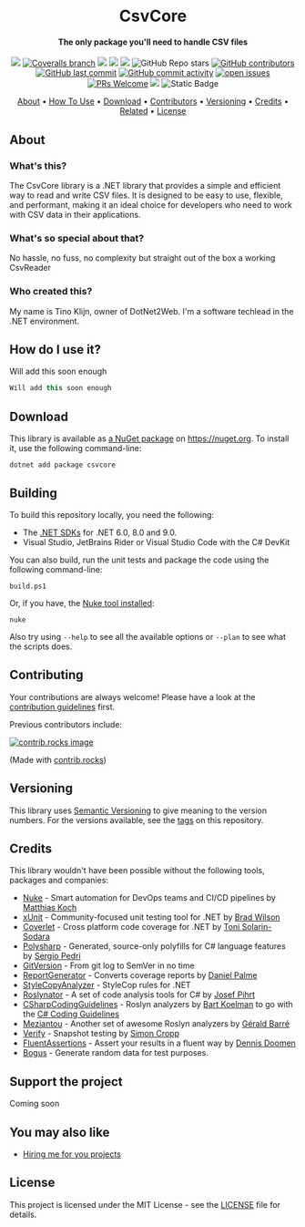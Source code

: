 <h1 align="center">
  <br>
  CsvCore
  <br>
</h1>

<h4 align="center">The only package you'll need to handle CSV files</h4>

<div align="center">

[![](https://img.shields.io/github/actions/workflow/status/dotnet2web/csvcore/build.yml?branch=main)](https://github.com/DotNet2Web/csvcore/actions?query=branch%3amain)
[![Coveralls branch](https://img.shields.io/coverallsCoverage/github/DotNet2Web/csvcore?branch=main)](https://coveralls.io/github/DotNet2Web/csvcore?branch=main)
[![](https://img.shields.io/github/release/DotNet2Web/csvcore.svg?label=latest%20release&color=007edf)](https://github.com/DotNet2Web/csvcore/releases/latest)
[![](https://img.shields.io/nuget/dt/csvcore.svg?label=downloads&color=007edf&logo=nuget)](https://www.nuget.org/packages/csvcore)
[![](https://img.shields.io/librariesio/dependents/nuget/csvcore.svg?label=dependent%20libraries)](https://libraries.io/nuget/csvcore)
![GitHub Repo stars](https://img.shields.io/github/stars/DotNet2Web/csvcore?style=flat)
[![GitHub contributors](https://img.shields.io/github/contributors/DotNet2Web/csvcore)](https://github.com/DotNet2Web/csvcore/graphs/contributors)
[![GitHub last commit](https://img.shields.io/github/last-commit/DotNet2Web/csvcore)](https://github.com/DotNet2Web/csvcore)
[![GitHub commit activity](https://img.shields.io/github/commit-activity/m/DotNet2Web/csvcore)](https://github.com/DotNet2Web/csvcore/graphs/commit-activity)
[![open issues](https://img.shields.io/github/issues/DotNet2Web/csvcore)](https://github.com/DotNet2Web/csvcore/issues)
[![PRs Welcome](https://img.shields.io/badge/PRs-welcome-brightgreen.svg?style=flat-square)](https://makeapullrequest.com)
![](https://img.shields.io/badge/release%20strategy-githubflow-orange.svg)
![Static Badge](https://img.shields.io/badge/6.0%2C_8.0%2C_9.0%2C_netstandard2.0%2C_netstandard2.1-dummy?label=dotnet&color=%235027d5)

<a href="#about">About</a> •
<a href="#how-to-use-it">How To Use</a> •
<a href="#download">Download</a> •
<a href="#contributors">Contributors</a> •
<a href="#versioning">Versioning</a> •
<a href="#credits">Credits</a> •
<a href="#related">Related</a> •
<a href="#license">License</a>

</div>

## About

### What's this?

The CsvCore library is a .NET library that provides a simple and efficient way to read and write CSV files.
It is designed to be easy to use, flexible, and performant, making it an ideal choice for developers who need to work with CSV data in their applications.

### What's so special about that?

No hassle, no fuss, no complexity but straight out of the box a working CsvReader

### Who created this?
My name is Tino Klijn, owner of DotNet2Web. I'm a software techlead in the .NET environment.

## How do I use it?

Will add this soon enough

```csharp
Will add this soon enough
```

## Download

This library is available as [a NuGet package](https://www.nuget.org/packages/csvcore) on https://nuget.org. To install it, use the following command-line:

  `dotnet add package csvcore`

## Building

To build this repository locally, you need the following:
* The [.NET SDKs](https://dotnet.microsoft.com/en-us/download/visual-studio-sdks) for .NET 6.0, 8.0 and 9.0.
* Visual Studio, JetBrains Rider or Visual Studio Code with the C# DevKit

You can also build, run the unit tests and package the code using the following command-line:

`build.ps1`

Or, if you have, the [Nuke tool installed](https://nuke.build/docs/getting-started/installation/):

`nuke`

Also try using `--help` to see all the available options or `--plan` to see what the scripts does.

## Contributing

Your contributions are always welcome! Please have a look at the [contribution guidelines](CONTRIBUTING.md) first.

Previous contributors include:

<a href="https://github.com/DotNet2Web/csvcore/graphs/contributors">
  <img src="https://contrib.rocks/image?repo=DotNet2Web/csvcore" alt="contrib.rocks image" />
</a>

(Made with [contrib.rocks](https://contrib.rocks))

## Versioning
This library uses [Semantic Versioning](https://semver.org/) to give meaning to the version numbers. For the versions available, see the [tags](/releases) on this repository.

## Credits
This library wouldn't have been possible without the following tools, packages and companies:

* [Nuke](https://nuke.build/) - Smart automation for DevOps teams and CI/CD pipelines by [Matthias Koch](https://github.com/matkoch)
* [xUnit](https://xunit.net/) - Community-focused unit testing tool for .NET by [Brad Wilson](https://github.com/bradwilson)
* [Coverlet](https://github.com/coverlet-coverage/coverlet) - Cross platform code coverage for .NET by [Toni Solarin-Sodara](https://github.com/tonerdo)
* [Polysharp](https://github.com/Sergio0694/PolySharp) - Generated, source-only polyfills for C# language features by [Sergio Pedri](https://github.com/Sergio0694)
* [GitVersion](https://gitversion.net/) - From git log to SemVer in no time
* [ReportGenerator](https://reportgenerator.io/) - Converts coverage reports by [Daniel Palme](https://github.com/danielpalme)
* [StyleCopyAnalyzer](https://github.com/DotNetAnalyzers/StyleCopAnalyzers) - StyleCop rules for .NET
* [Roslynator](https://github.com/dotnet/roslynator) - A set of code analysis tools for C# by [Josef Pihrt](https://github.com/josefpihrt)
* [CSharpCodingGuidelines](https://github.com/bkoelman/CSharpGuidelinesAnalyzer) - Roslyn analyzers by [Bart Koelman](https://github.com/bkoelman) to go with the [C# Coding Guidelines](https://csharpcodingguidelines.com/)
* [Meziantou](https://github.com/meziantou/Meziantou.Framework) - Another set of awesome Roslyn analyzers by [Gérald Barré](https://github.com/meziantou)
* [Verify](https://github.com/VerifyTests/Verify) - Snapshot testing by [Simon Cropp](https://github.com/SimonCropp)
* [FluentAssertions](https://fluentassertions.com/) - Assert your results in a fluent way by [Dennis Doomen](https://github.com/DennisDoomen)
* [Bogus](https://github.com/bchavez/Bogus) - Generate random data for test purposes.

## Support the project

Coming soon

## You may also like

* [Hiring me for you projects](https://dotnet2web.nl)

## License
This project is licensed under the MIT License - see the [LICENSE](LICENSE) file for details.

